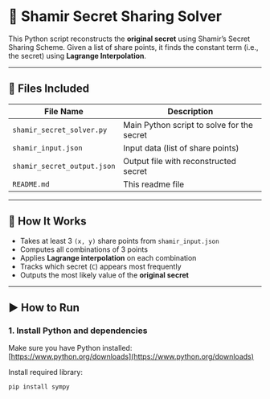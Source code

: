 # 🔐 Shamir Secret Sharing Solver

This Python script reconstructs the **original secret** using Shamir’s Secret Sharing Scheme. Given a list of share points, it finds the constant term (i.e., the secret) using **Lagrange Interpolation**.

---

## 📁 Files Included

| File Name              | Description |
|------------------------|-------------|
| `shamir_secret_solver.py` | Main Python script to solve for the secret |
| `shamir_input.json`       | Input data (list of share points) |
| `shamir_secret_output.json` | Output file with reconstructed secret |
| `README.md`               | This readme file |

---

## 🧠 How It Works

- Takes at least 3 `(x, y)` share points from `shamir_input.json`
- Computes all combinations of 3 points
- Applies **Lagrange interpolation** on each combination
- Tracks which secret (`C`) appears most frequently
- Outputs the most likely value of the **original secret**

---

## ▶️ How to Run

### 1. Install Python and dependencies
Make sure you have Python installed:  
[https://www.python.org/downloads](https://www.python.org/downloads)

Install required library:
```bash
pip install sympy
